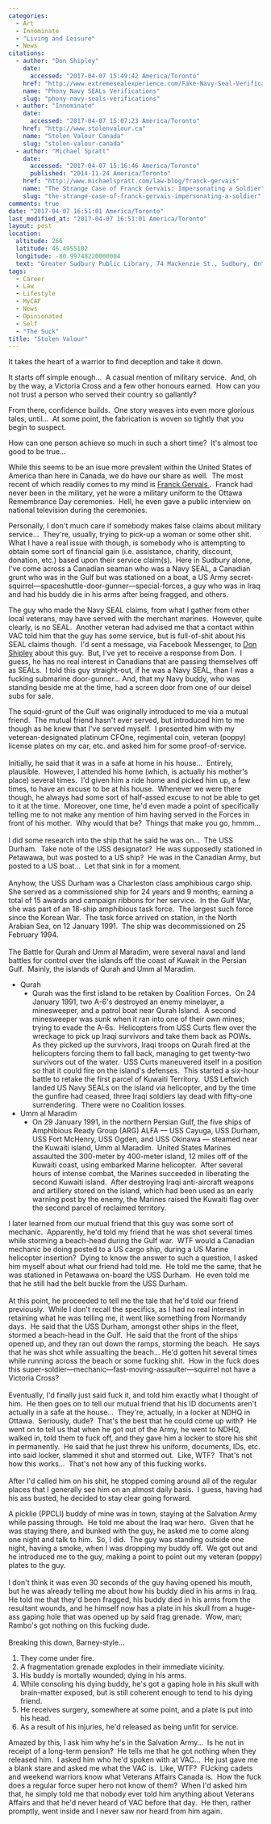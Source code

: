 ```yaml
---
categories:
  - Art
  - Innominate
  - "Living and Leisure"
  - News
citations:
  - author: "Don Shipley"
    date:
      accessed: "2017-04-07 15:49:42 America/Toronto"
    href: "http://www.extremesealexperience.com/Fake-Navy-Seal-Verification"
    name: "Phony Navy SEALs Verifications"
    slug: "phony-navy-seals-verifications"
  - author: "Innominate"
    date:
      accessed: "2017-04-07 15:07:23 America/Toronto"
    href: "http://www.stolenvalour.ca"
    name: "Stolen Valour Canada"
    slug: "stolen-valour-canada"
  - author: "Michael Spratt"
    date:
      accessed: "2017-04-07 15:16:46 America/Toronto"
      published: "2014-11-24 America/Toronto"
    href: "http://www.michaelspratt.com/law-blog/franck-gervais"
    name: "The Strange Case of Franck Gervais: Impersonating a Soldier"
    slug: "the-strange-case-of-franck-gervais-impersonating-a-soldier"
comments: true
date: "2017-04-07 16:51:01 America/Toronto"
last_modified_at: "2017-04-07 16:51:01 America/Toronto"
layout: post
location:
  altitude: 266
  latitude: 46.4955102
  longitude: -80.99748220000004
  text: "Greater Sudbury Public Library, 74 Mackenzie St., Sudbury, Ontario, P3C 4X8, Canada"
tags:
  - Career
  - Law
  - Lifestyle
  - MyCAF
  - News
  - Opinionated
  - Self
  - "The Suck"
title: "Stolen Valour"
---
```


<p>
  It takes the heart of a warrior to find deception and take it down.
</p>
<p>
  It starts off simple enough&hellip;&nbsp; A casual mention of military service.&nbsp; And, oh by the way, a Victoria Cross and a few other honours
  earned.&nbsp; How can you not trust a person who served their country so gallantly?
</p>
<p>
  From there, confidence builds.&nbsp; One story weaves into even more glorious tales, until&hellip;&nbsp; At some point, the fabrication is woven so tightly
  that you begin to suspect.
</p>
<p>
  How can one person achieve so much in such a short time?&nbsp; It's almost too good to be true&hellip;
</p>
<!--excerptBreak-->
<p>
  While this seems to be an isue more prevalent within the United States of America than here in Canada, we do have our share as well.&nbsp; The most recent of
  which readily comes to my mind is
  <a href="#cite-the-strange-case-of-franck-gervais-impersonating-a-soldier" rel="me" title="The Strange Case of Franck Gervais: Impersonating a Soldier">
    Franck Gervais
  </a>.&nbsp;
  Franck had never been in the military, yet he wore a military uniform to the Ottawa Remembrance Day ceremonies.&nbsp; Hell, he even gave a public interview on
  national television during the ceremonies.
</p>
<p>
  Personally, I don't much care if somebody makes false claims about military service&hellip;&nbsp; They're, usually, trying to pick-up a woman or some other
  shit.&nbsp; What I have a real issue with though, is somebody who is attempting to obtain some sort of financial gain (i.e. assistance, charity, discount,
  donation, etc.) based upon their service claim(s).&nbsp; Here in Sudbury alone, I've come across a Canadian seaman who was a Navy SEAL, a Canadian grunt who
  was in the Gulf but was stationed on a boat, a US Army secret-squirrel&#8212;spaceshuttle-door-gunner&#8212;special-forces, a guy who was in Iraq and had his
  buddy die in his arms after being fragged, and others.
</p>
<p>
  The guy who made the Navy SEAL claims, from what I gather from other local veterans, may have served with the merchant marines.&nbsp; However, quite clearly,
  is no SEAL.&nbsp; Another veteran had advised me that a contact within VAC told him that the guy has some service, but is full-of-shit about his SEAL claims
  though.&nbsp; I'd sent a message, via Facebook Messenger, to
  <a href="#cite-phony-navy-seals-verifications" rel="me" title="Phony Navy SEALs Verifications">Don Shipley</a> about this guy.&nbsp; But, I've yet to receive
  a response from Don.&nbsp; I guess, he has no real interest in Canadians that are passing themselves off as SEALs.&nbsp; I told this guy straight-out, if he
  was a Navy SEAL, than I was a fucking submarine door-gunner&hellip; And, that my Navy buddy, who was standing beside me at the time, had a screen door from
  one of our deisel subs for sale.
</p>
<p>
  The squid-grunt of the Gulf was originally introduced to me via a mutual friend.&nbsp; The mutual friend hasn't ever served, but introduced him to me though
  as he knew that I've served myself.&nbsp; I presented him with my veterean-designated platinum CFOne, regimental coin, veteran (poppy) license plates on my
  car, etc. and asked him for some proof-of-service.<br />
  &nbsp;<br />
  Initially, he said that it was in a safe at home in his house&hellip;&nbsp; Entirely, plausible.&nbsp; However, I attended his home (which, is actually his
  mother's place) several times.&nbsp; I'd given him a ride home and picked him up, a few times, to have an excuse to be at his house.&nbsp; Whenever we were
  there though, he always had some sort of half-assed excuse to not be able to get to it at the time.&nbsp; Moreover, one time, he'd even made a point of
  specifically telling me to not make any mention of him having served in the Forces in front of his mother.&nbsp; Why would that be?&nbsp; Things that make you
  go, hmmm&hellip;<br />
  &nbsp;<br />
  I did some research into the ship that he said he was on&hellip;&nbsp; The USS Durham.&nbsp; Take note of the USS designator?&nbsp; He was supposedly
  stationed in Petawawa, but was posted to a US ship?&nbsp; He was in the Canadian Army, but posted to a US boat&hellip;&nbsp; Let that sink in for a
  moment.<br />
  &nbsp;<br />
  Anyhow, the USS Durham was a Charleston class amphibious cargo ship.&nbsp; She served as a commissioned ship for 24 years and 9 months; earning a
  total of 15 awards and campaign ribbons for her service.&nbsp; In the Gulf War, she was part of an 18-ship amphibious task force.&nbsp; The largest such force
  since the Korean War.&nbsp; The task force arrived on station, in the North Arabian Sea, on 12 January 1991.&nbsp; The ship was decommissioned on 25 February
  1994.<br />
  &nbsp;<br />
  The Battle for Qurah and Umm al Maradim, were several naval and land battles for control over the islands off the coast of Kuwait in the Persian Gulf.&nbsp;
  Mainly, the islands of Qurah and Umm al Maradim.
  <ul style="list-style-type: disc;">
    <li>
      Qurah
      <ul style="list-style-type: disc;">
        <li>
          Qurah was the first island to be retaken by Coalition Forces.&nbsp; On 24 January 1991, two A-6's destroyed an enemy minelayer, a minesweeper, and a
          patrol boat near Qurah Island.&nbsp; A second minesweeper was sunk when it ran into one of their own mines; trying to evade the A-6s.&nbsp;
          Helicopters from USS Curts flew over the wreckage to pick up Iraqi survivors and take them back as POWs.&nbsp; As they picked up the survivors, Iraqi
          troops on Qurah fired at the helicopters forcing them to fall back, managing to get twenty-two survivors out of the water.&nbsp; USS Curts maneuvered
          itself in a position so that it could fire on the island's defenses.&nbsp; This started a six-hour battle to retake the first parcel of Kuwaiti
          Territory.&nbsp; USS Leftwich landed US Navy SEALs on the island via helicopter, and by the time the gunfire had ceased, three Iraqi soldiers lay dead
          with fifty-one surrendering.&nbsp; There were no Coalition losses.
        </li>
      </ul>
    </li>
    <li>
      Umm al Maradim
      <ul style="list-style-type: disc;">
        <li>
          On 29 January 1991, in the northern Persian Gulf, the five ships of Amphibious Ready Group (ARG) ALFA &#8212; USS Cayuga, USS Durham, USS Fort
          McHenry, USS Ogden, and USS Okinawa &#8212; steamed near the Kuwaiti island, Umm al Maradim.&nbsp; United States Marines assaulted the 300-meter by
          400-meter island, 12 miles off of the Kuwaiti coast, using embarked Marine helicopter.&nbsp; After several hours of intense combat, the Marines
          succeeded in liberating the second Kuwaiti island.&nbsp; After destroying Iraqi anti-aircraft weapons and artillery stored on the island, which had
          been used as an early warning post by the enemy, the Marines raised the Kuwaiti flag over the second parcel of reclaimed territory.
        </li>
      </ul>
    </li>
  </ul>
  I later learned from our mutual friend that this guy was some sort of mechanic.&nbsp; Apparently, he'd told my friend that he was shot several times while
  storming a beach-head during the Gulf war.&nbsp; WTF would a Canadian mechanic be doing posted to a US cargo ship, during a US Marine helicopter
  insertion?&nbsp; Dying to know the answer to such a question, I asked him myself about what our friend had told me.&nbsp; He told me the same, that he was
  stationed in Petawawa on-board the USS Durham.&nbsp; He even told me that he still had the belt buckle from the USS Durham.<br />
  &nbsp;<br />
  At this point, he proceeded to tell me the tale that he'd told our friend previously.&nbsp; While I don't recall the specifics, as I had no real interest in
  retaining what he was telling me, it went like something from Normandy days.&nbsp; He said that the USS Durham, amongst other ships in the fleet, stormed a
  beach-head in the Gulf.&nbsp; He said that the front of the ships opened up, and they ran out down the ramps, storming the beach.&nbsp; He says that he was
  shot while assualting the beach&hellip; He'd gotten hit several times while running across the beach or some fucking shit.&nbsp; How in the fuck does this
  super-soldier&#8212;mechanic&#8212;fast-moving-assaulter&#8212;squirrel not have a Victoria Cross?<br />
  &nbsp;<br />
  Eventually, I'd finally just said fuck it, and told him exactly what I thought of him.&nbsp; He then goes on to tell our mutual friend that his ID documents
  aren't actually in a safe at the house&hellip;&nbsp; They're, actually, in a locker at NDHQ in Ottawa.&nbsp; Seriously, dude?&nbsp; That's the best that he
  could come up with?&nbsp; He went on to tell us that when he got out of the Army, he went to NDHQ, walked in, told them to fuck off, and they gave him a
  locker to store his shit in permanently.&nbsp; He said that he just threw his uniform, documents, IDs, etc. into said locker, slammed it shut and stormed
  out.&nbsp; Like, WTF?&nbsp; That's not how this works&hellip;&nbsp; That's not how any of this fucking works.<br />
  &nbsp;<br />
  After I'd called him on his shit, he stopped coming around all of the regular places that I generally see him on an almost daily basis.&nbsp; I guess, having
  had his ass busted, he decided to stay clear going forward.
</p>
<p>
  A picklie (PPCLI) buddy of mine was in town, staying at the Salvation Army while passing through.&nbsp; He told me about the Iraq war hero.&nbsp; Given that
  he was staying there, and bunked with the guy, he asked me to come along one night and talk to him.&nbsp; So, I did.&nbsp; The guy was standing outside one
  night, having a smoke, when I was dropping my buddy off.&nbsp; We got out and he introduced me to the guy, making a point to point out my veteran (poppy)
  plates to the guy.<br />
  &nbsp;<br />
  I don't think it was even 30 seconds of the guy having opened his mouth, but he was already telling me about how his buddy died in his arms in Iraq.&nbsp; He
  told me that they'd been fragged, his buddy died in his arms from the resultant wounds, and he himself now has a plate in his skull from a huge-ass gaping
  hole that was opened up by said frag grenade.&nbsp; Wow, man; Rambo's got nothing on this fucking dude.<br />
  &nbsp;<br />
  Breaking this down, Barney-style&hellip;
  <ol style="list-style-type: decimal;">
    <li>
      They come under fire.
    </li>
    <li>
      A fragmentation grenade explodes in their immediate vicinity.
    </li>
    <li>
      His buddy is mortally wounded; dying in his arms.
    </li>
    <li>
      While consoling his dying buddy, he's got a gaping hole in his skull with brain-matter exposed, but is still coherent enough to tend to his dying friend.
    </li>
    <li>
      He receives surgery, somewhere at some point, and a plate is put into his head.
    </li>
    <li>
      As a result of his injuries, he'd released as being unfit for service.
    </li>
  </ol>
  Amazed by this, I ask him why he's in the Salvation Army&hellip;&nbsp; Is he not in receipt of a long-term pension?&nbsp; He tells me that he got nothing when
  they released him.&nbsp; I asked him who he'd spoken with at VAC&hellip;&nbsp; He just gave me a blank stare and asked me what the VAC is.&nbsp; Like,
  WTF?&nbsp; FUcking cadets and weekend warriors know what Veterans Affairs Canada is.&nbsp; How the fuck does a regular force super hero not know of
  them?&nbsp; When I'd asked him that, he simply told me that nobody ever told him anything about Veterans Affairs and that he'd never heard of VAC before that
  day.&nbsp; He then, rather promptly, went inside and I never saw nor heard from him again.
</p>
